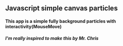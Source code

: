 ## Javascript simple canvas particles
#### This app is a simple fully background particles with interactivity(MouseMove)
##### I'm really inspired to make this by Mr. Chris
